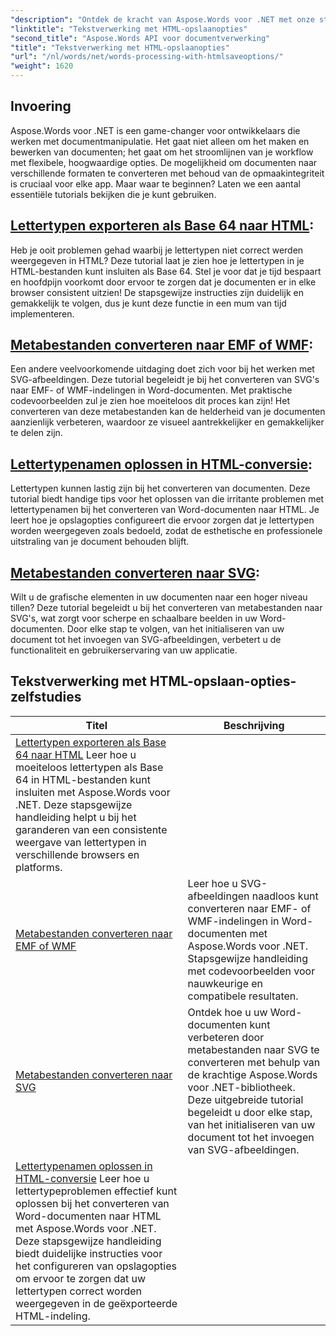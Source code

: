 ```yaml
---
"description": "Ontdek de kracht van Aspose.Words voor .NET met onze stapsgewijze tutorials, waarin HTML- en metafile-conversie aan bod komt om uw documentverwerking te verbeteren."
"linktitle": "Tekstverwerking met HTML-opslaanopties"
"second_title": "Aspose.Words API voor documentverwerking"
"title": "Tekstverwerking met HTML-opslaanopties"
"url": "/nl/words/net/words-processing-with-htmlsaveoptions/"
"weight": 1620
---
```


## Invoering

Aspose.Words voor .NET is een game-changer voor ontwikkelaars die werken met documentmanipulatie. Het gaat niet alleen om het maken en bewerken van documenten; het gaat om het stroomlijnen van je workflow met flexibele, hoogwaardige opties. De mogelijkheid om documenten naar verschillende formaten te converteren met behoud van de opmaakintegriteit is cruciaal voor elke app. Maar waar te beginnen? Laten we een aantal essentiële tutorials bekijken die je kunt gebruiken.


## [Lettertypen exporteren als Base 64 naar HTML](./export-fonts-as-base-64-to-html/):
Heb je ooit problemen gehad waarbij je lettertypen niet correct werden weergegeven in HTML? Deze tutorial laat je zien hoe je lettertypen in je HTML-bestanden kunt insluiten als Base 64. Stel je voor dat je tijd bespaart en hoofdpijn voorkomt door ervoor te zorgen dat je documenten er in elke browser consistent uitzien! De stapsgewijze instructies zijn duidelijk en gemakkelijk te volgen, dus je kunt deze functie in een mum van tijd implementeren. 

## [Metabestanden converteren naar EMF of WMF](./converting-metafiles-to-emf-or-wmf/):
Een andere veelvoorkomende uitdaging doet zich voor bij het werken met SVG-afbeeldingen. Deze tutorial begeleidt je bij het converteren van SVG's naar EMF- of WMF-indelingen in Word-documenten. Met praktische codevoorbeelden zul je zien hoe moeiteloos dit proces kan zijn! Het converteren van deze metabestanden kan de helderheid van je documenten aanzienlijk verbeteren, waardoor ze visueel aantrekkelijker en gemakkelijker te delen zijn.

## [Lettertypenamen oplossen in HTML-conversie](./resolve-font-names-in-html-conversion/):
Lettertypen kunnen lastig zijn bij het converteren van documenten. Deze tutorial biedt handige tips voor het oplossen van die irritante problemen met lettertypenamen bij het converteren van Word-documenten naar HTML. Je leert hoe je opslagopties configureert die ervoor zorgen dat je lettertypen worden weergegeven zoals bedoeld, zodat de esthetische en professionele uitstraling van je document behouden blijft.

## [Metabestanden converteren naar SVG](./converting-metafiles-to-svg/):
Wilt u de grafische elementen in uw documenten naar een hoger niveau tillen? Deze tutorial begeleidt u bij het converteren van metabestanden naar SVG's, wat zorgt voor scherpe en schaalbare beelden in uw Word-documenten. Door elke stap te volgen, van het initialiseren van uw document tot het invoegen van SVG-afbeeldingen, verbetert u de functionaliteit en gebruikerservaring van uw applicatie.

 ## Tekstverwerking met HTML-opslaan-opties-zelfstudies
| Titel | Beschrijving |
| --- | --- |
| [Lettertypen exporteren als Base 64 naar HTML](./export-fonts-as-base-64-to-html/) Leer hoe u moeiteloos lettertypen als Base 64 in HTML-bestanden kunt insluiten met Aspose.Words voor .NET. Deze stapsgewijze handleiding helpt u bij het garanderen van een consistente weergave van lettertypen in verschillende browsers en platforms. |
| [Metabestanden converteren naar EMF of WMF](./converting-metafiles-to-emf-or-wmf/) | Leer hoe u SVG-afbeeldingen naadloos kunt converteren naar EMF- of WMF-indelingen in Word-documenten met Aspose.Words voor .NET. Stapsgewijze handleiding met codevoorbeelden voor nauwkeurige en compatibele resultaten. |
| [Metabestanden converteren naar SVG](./converting-metafiles-to-svg/) | Ontdek hoe u uw Word-documenten kunt verbeteren door metabestanden naar SVG te converteren met behulp van de krachtige Aspose.Words voor .NET-bibliotheek. Deze uitgebreide tutorial begeleidt u door elke stap, van het initialiseren van uw document tot het invoegen van SVG-afbeeldingen. |
| [Lettertypenamen oplossen in HTML-conversie](./resolve-font-names-in-html-conversion/) Leer hoe u lettertypeproblemen effectief kunt oplossen bij het converteren van Word-documenten naar HTML met Aspose.Words voor .NET. Deze stapsgewijze handleiding biedt duidelijke instructies voor het configureren van opslagopties om ervoor te zorgen dat uw lettertypen correct worden weergegeven in de geëxporteerde HTML-indeling. |
